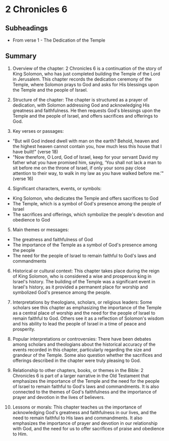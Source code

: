 # 2 Chronicles 6

## Subheadings

* From verse 1 - The Dedication of the Temple

## Summary

1. Overview of the chapter:
2 Chronicles 6 is a continuation of the story of King Solomon, who has just completed building the Temple of the Lord in Jerusalem. This chapter records the dedication ceremony of the Temple, where Solomon prays to God and asks for His blessings upon the Temple and the people of Israel.

2. Structure of the chapter:
The chapter is structured as a prayer of dedication, with Solomon addressing God and acknowledging His greatness and faithfulness. He then requests God's blessings upon the Temple and the people of Israel, and offers sacrifices and offerings to God.

3. Key verses or passages:
- "But will God indeed dwell with man on the earth? Behold, heaven and the highest heaven cannot contain you, how much less this house that I have built!" (verse 18)
- "Now therefore, O Lord, God of Israel, keep for your servant David my father what you have promised him, saying, ‘You shall not lack a man to sit before me on the throne of Israel, if only your sons pay close attention to their way, to walk in my law as you have walked before me.’" (verse 16)

4. Significant characters, events, or symbols:
- King Solomon, who dedicates the Temple and offers sacrifices to God
- The Temple, which is a symbol of God's presence among the people of Israel
- The sacrifices and offerings, which symbolize the people's devotion and obedience to God

5. Main themes or messages:
- The greatness and faithfulness of God
- The importance of the Temple as a symbol of God's presence among the people
- The need for the people of Israel to remain faithful to God's laws and commandments

6. Historical or cultural context:
This chapter takes place during the reign of King Solomon, who is considered a wise and prosperous king in Israel's history. The building of the Temple was a significant event in Israel's history, as it provided a permanent place for worship and symbolized God's presence among the people.

7. Interpretations by theologians, scholars, or religious leaders:
Some scholars see this chapter as emphasizing the importance of the Temple as a central place of worship and the need for the people of Israel to remain faithful to God. Others see it as a reflection of Solomon's wisdom and his ability to lead the people of Israel in a time of peace and prosperity.

8. Popular interpretations or controversies:
There have been debates among scholars and theologians about the historical accuracy of the events recorded in this chapter, particularly regarding the size and grandeur of the Temple. Some also question whether the sacrifices and offerings described in the chapter were truly pleasing to God.

9. Relationship to other chapters, books, or themes in the Bible:
2 Chronicles 6 is part of a larger narrative in the Old Testament that emphasizes the importance of the Temple and the need for the people of Israel to remain faithful to God's laws and commandments. It is also connected to the themes of God's faithfulness and the importance of prayer and devotion in the lives of believers.

10. Lessons or morals:
This chapter teaches us the importance of acknowledging God's greatness and faithfulness in our lives, and the need to remain faithful to His laws and commandments. It also emphasizes the importance of prayer and devotion in our relationship with God, and the need for us to offer sacrifices of praise and obedience to Him.